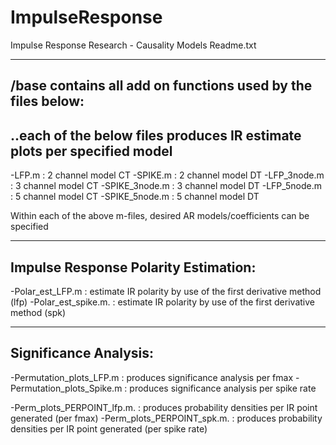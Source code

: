 # ImpulseResponse
Impulse Response Research - Causality Models
Readme.txt
________________________________________________________________________
/base contains all add on functions used by the files below:
------------------------------------------------------------------------
..each of the below files produces IR estimate plots per specified model
------------------------------------------------------------------------
-LFP.m         :  2 channel model CT
-SPIKE.m       :  2 channel model DT
-LFP_3node.m   :  3 channel model CT
-SPIKE_3node.m :  3 channel model DT
-LFP_5node.m   :  5 channel model CT
-SPIKE_5node.m :  5 channel model DT

Within each of the above m-files, desired AR models/coefficients can be specified
_____________________________________
Impulse Response Polarity Estimation:
-------------------------------------
-Polar_est_LFP.m    :  estimate IR polarity by use of the first derivative method (lfp)
-Polar_est_spike.m. :  estimate IR polarity by use of the first derivative method (spk)
______________________
Significance Analysis:
----------------------
-Permutation_plots_LFP.m    :  produces significance analysis per fmax
-Permutation_plots_Spike.m  :  produces significance analysis per spike rate

-Perm_plots_PERPOINT_lfp.m. :  produces probability densities per IR point generated (per fmax)
-Perm_plots_PERPOINT_spk.m. :  produces probability densities per IR point generated (per spike rate)
